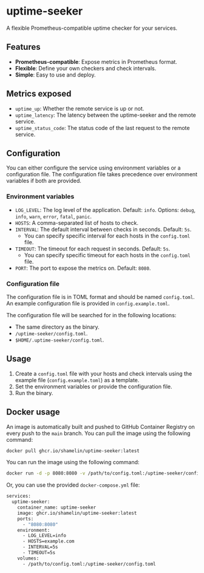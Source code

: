 # uptime-seeker
A flexible Prometheus-compatible uptime checker for your services.

## Features
- **Prometheus-compatible**: Expose metrics in Prometheus format.
- **Flexible**: Define your own checkers and check intervals.
- **Simple**: Easy to use and deploy.

## Metrics exposed
- `uptime_up`: Whether the remote service is up or not.
- `uptime_latency`: The latency between the uptime-seeker and the remote service.
- `uptime_status_code`: The status code of the last request to the remote service.

## Configuration
You can either configure the service using environment variables or a configuration file.
The configuration file takes precedence over environment variables if both are provided.

### Environment variables
- `LOG_LEVEL`: The log level of the application. Default: `info`. Options: `debug`, `info`, `warn`, `error`, `fatal`, `panic`.
- `HOSTS`: A comma-separated list of hosts to check.
- `INTERVAL`: The default interval between checks in seconds. Default: `5s`.
  - You can specify specific interval for each hosts in the `config.toml` file.
- `TIMEOUT`: The timeout for each request in seconds. Default: `5s`.
  - You can specify specific timeout for each hosts in the `config.toml` file.
- `PORT`: The port to expose the metrics on. Default: `8080`.

### Configuration file
The configuration file is in TOML format and should be named `config.toml`.
An example configuration file is provided in `config.example.toml`.

The configuration file will be searched for in the following locations:
- The same directory as the binary.
- `/uptime-seeker/config.toml`.
- `$HOME/.uptime-seeker/config.toml`.

## Usage
1. Create a `config.toml` file with your hosts and check intervals using the example file (`config.example.toml`) as a template.
2. Set the environment variables or provide the configuration file.
3. Run the binary.

## Docker usage
An image is automatically built and pushed to GitHub Container Registry on every push to the `main` branch.
You can pull the image using the following command:
```sh
docker pull ghcr.io/shamelin/uptime-seeker:latest
```

You can run the image using the following command:
```sh
docker run -d -p 8080:8080 -v /path/to/config.toml:/uptime-seeker/config.toml ghcr.io/shamelin/uptime-seeker:latest
```

Or, you can use the provided `docker-compose.yml` file:
```sh
services:
  uptime-seeker:
    container_name: uptime-seeker
    image: ghcr.io/shamelin/uptime-seeker:latest
    ports:
      - "8080:8080"
    environment:
      - LOG_LEVEL=info
      - HOSTS=example.com
      - INTERVAL=5s
      - TIMEOUT=5s
    volumes:
      - /path/to/config.toml:/uptime-seeker/config.toml
```
